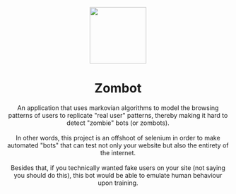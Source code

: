 <p align="center">
  <img src="https://i.ibb.co/KrrNNpS/seleniumai.jpg" height=128/>
</p>
<h1 align="center">Zombot</h1>

<p align="center">
An application that uses markovian algorithms to model the browsing patterns of users to replicate "real user" patterns, thereby making it hard to detect "zombie" bots (or zombots).
<br/>
  <br/>
In other words, this project is an offshoot of selenium in order to make automated "bots" that can test not only your website but also the entirety of the internet.
<br/>
  <br/>
Besides that, if you technically wanted fake users on your site (not saying you should do this), this bot would be able to emulate human behaviour upon training.

<b></b>
</p>
